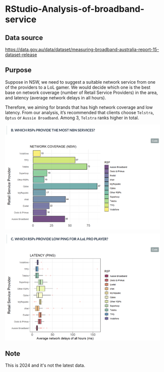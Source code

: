 # RStudio-Analysis-of-broadband-service

## Data source 
https://data.gov.au/data/dataset/measuring-broadband-australia-report-15-dataset-release

## Purpose
Suppose in NSW, we need to suggest a suitable network service from one of the providers to a LoL gamer.
We would decide which one is the best base on network coverage (number of Retail Service Providers) in the area, and latency (average network delays in all hours).

Therefore, we aiming for brands that has high network coverage and low latency. From our analysis, it’s recommended that clients choose `Telstra`, `Optus` or `Aussie Broadband`. Among 3, `Telstra` ranks higher in total.

<p align='center'>
  <img align='center' src='b.png' width='650'/>
</p>

<p align='center'>
  <img align='center' src='c.png' width='650'/>
</p>

## Note
This is 2024 and it's not the latest data.
